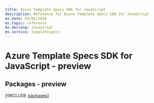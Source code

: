 ```yaml
---
title: Azure Template Specs SDK for JavaScript
description: Reference for Azure Template Specs SDK for JavaScript
ms.date: 03/01/2024
ms.topic: reference
ms.devlang: javascript
ms.service: templatespecs
---
```

# Azure Template Specs SDK for JavaScript - preview
## Packages - preview
[!INCLUDE [packages](template-specs-index.md)]